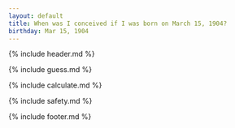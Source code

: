 ```yaml
---
layout: default
title: When was I conceived if I was born on March 15, 1904?
birthday: Mar 15, 1904
---
```


{% include header.md %}

{% include guess.md %}

{% include calculate.md %}

{% include safety.md %}

{% include footer.md %}




